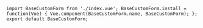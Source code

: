 `import BaseCustomForm from './index.vue';
BaseCustomForm.install = function(Vue) {
  Vue.component(BaseCustomForm.name, BaseCustomForm);
};
export default BaseCustomForm;
`